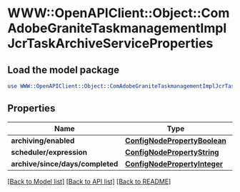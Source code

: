 # WWW::OpenAPIClient::Object::ComAdobeGraniteTaskmanagementImplJcrTaskArchiveServiceProperties

## Load the model package
```perl
use WWW::OpenAPIClient::Object::ComAdobeGraniteTaskmanagementImplJcrTaskArchiveServiceProperties;
```

## Properties
Name | Type | Description | Notes
------------ | ------------- | ------------- | -------------
**archiving/enabled** | [**ConfigNodePropertyBoolean**](ConfigNodePropertyBoolean.md) |  | [optional] 
**scheduler/expression** | [**ConfigNodePropertyString**](ConfigNodePropertyString.md) |  | [optional] 
**archive/since/days/completed** | [**ConfigNodePropertyInteger**](ConfigNodePropertyInteger.md) |  | [optional] 

[[Back to Model list]](../README.md#documentation-for-models) [[Back to API list]](../README.md#documentation-for-api-endpoints) [[Back to README]](../README.md)


